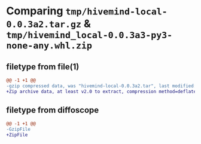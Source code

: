 # Comparing `tmp/hivemind-local-0.0.3a2.tar.gz` & `tmp/hivemind_local-0.0.3a3-py3-none-any.whl.zip`

## filetype from file(1)

```diff
@@ -1 +1 @@
-gzip compressed data, was "hivemind-local-0.0.3a2.tar", last modified: Thu Aug  3 19:00:03 2023, max compression
+Zip archive data, at least v2.0 to extract, compression method=deflate
```

## filetype from diffoscope

```diff
@@ -1 +1 @@
-GzipFile
+ZipFile
```

